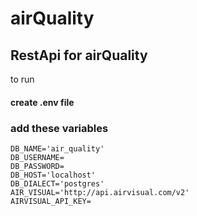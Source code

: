 # airQuality
## RestApi for airQuality

to run 

#### create .env file 

### add these variables 
```
DB_NAME='air_quality'
DB_USERNAME=
DB_PASSWORD=
DB_HOST='localhost'
DB_DIALECT='postgres'
AIR_VISUAL='http://api.airvisual.com/v2'
AIRVISUAL_API_KEY=
```
